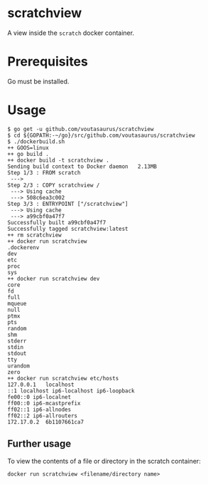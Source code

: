 # scratchview

A view inside the `scratch` docker container.

# Prerequisites

Go must be installed.

# Usage

```
$ go get -u github.com/voutasaurus/scratchview
$ cd ${GOPATH:-~/go}/src/github.com/voutasaurus/scratchview
$ ./dockerbuild.sh
++ GOOS=linux
++ go build .
++ docker build -t scratchview .
Sending build context to Docker daemon   2.13MB
Step 1/3 : FROM scratch
 ---> 
Step 2/3 : COPY scratchview /
 ---> Using cache
 ---> 508c6ea3c002
Step 3/3 : ENTRYPOINT ["/scratchview"]
 ---> Using cache
 ---> a99cbf0a47f7
Successfully built a99cbf0a47f7
Successfully tagged scratchview:latest
++ rm scratchview
++ docker run scratchview
.dockerenv
dev
etc
proc
sys
++ docker run scratchview dev
core
fd
full
mqueue
null
ptmx
pts
random
shm
stderr
stdin
stdout
tty
urandom
zero
++ docker run scratchview etc/hosts
127.0.0.1	localhost
::1	localhost ip6-localhost ip6-loopback
fe00::0	ip6-localnet
ff00::0	ip6-mcastprefix
ff02::1	ip6-allnodes
ff02::2	ip6-allrouters
172.17.0.2	6b1107661ca7
```

## Further usage

To view the contents of a file or directory in the scratch container:
```
docker run scratchview <filename/directory name>
```

